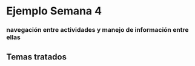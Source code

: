 # Ejemplo Semana 4

### navegación entre actividades y manejo de información entre ellas

## Temas tratados


